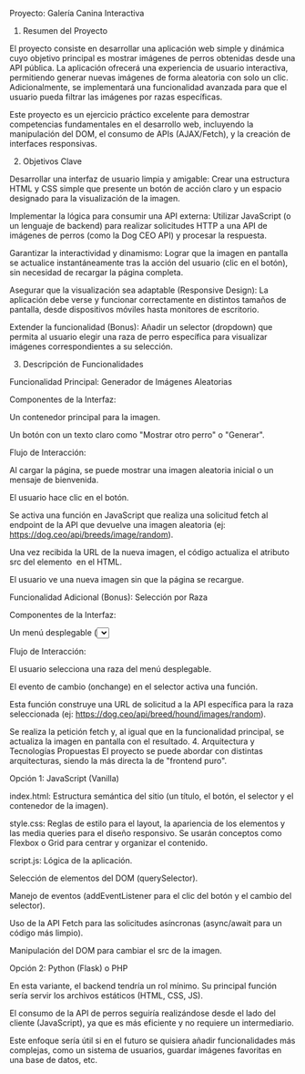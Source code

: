 
Proyecto: Galería Canina Interactiva

1. Resumen del Proyecto
   
El proyecto consiste en desarrollar una aplicación web simple y dinámica cuyo objetivo principal es mostrar imágenes de perros obtenidas desde una API pública. La aplicación ofrecerá una experiencia de usuario interactiva, permitiendo generar nuevas imágenes de forma aleatoria con solo un clic. Adicionalmente, se implementará una funcionalidad avanzada para que el usuario pueda filtrar las imágenes por razas específicas.

Este proyecto es un ejercicio práctico excelente para demostrar competencias fundamentales en el desarrollo web, incluyendo la manipulación del DOM, el consumo de APIs (AJAX/Fetch), y la creación de interfaces responsivas.

2. Objetivos Clave
   
Desarrollar una interfaz de usuario limpia y amigable: Crear una estructura HTML y CSS simple que presente un botón de acción claro y un espacio designado para la visualización de la imagen.

Implementar la lógica para consumir una API externa: Utilizar JavaScript (o un lenguaje de backend) para realizar solicitudes HTTP a una API de imágenes de perros (como la Dog CEO API) y procesar la respuesta.

Garantizar la interactividad y dinamismo: Lograr que la imagen en pantalla se actualice instantáneamente tras la acción del usuario (clic en el botón), sin necesidad de recargar la página completa.

Asegurar que la visualización sea adaptable (Responsive Design): La aplicación debe verse y funcionar correctamente en distintos tamaños de pantalla, desde dispositivos móviles hasta monitores de escritorio.

Extender la funcionalidad (Bonus): Añadir un selector (dropdown) que permita al usuario elegir una raza de perro específica para visualizar imágenes correspondientes a su selección.

3. Descripción de Funcionalidades
   
Funcionalidad Principal: Generador de Imágenes Aleatorias

Componentes de la Interfaz:

Un contenedor principal para la imagen.

Un botón con un texto claro como "Mostrar otro perro" o "Generar".


Flujo de Interacción:


Al cargar la página, se puede mostrar una imagen aleatoria inicial o un mensaje de bienvenida.

El usuario hace clic en el botón.

Se activa una función en JavaScript que realiza una solicitud fetch al endpoint de la API que devuelve una imagen aleatoria (ej: https://dog.ceo/api/breeds/image/random).

Una vez recibida la URL de la nueva imagen, el código actualiza el atributo src del elemento <img> en el HTML.

El usuario ve una nueva imagen sin que la página se recargue.

Funcionalidad Adicional (Bonus): Selección por Raza

Componentes de la Interfaz:

Un menú desplegable (<select>) que listará las diferentes razas de perros disponibles.
Este menú se puede poblar dinámicamente haciendo una llamada inicial a la API para obtener la lista de todas las razas (ej: https://dog.ceo/api/breeds/list/all).

Flujo de Interacción:

El usuario selecciona una raza del menú desplegable.

El evento de cambio (onchange) en el selector activa una función.

Esta función construye una URL de solicitud a la API específica para la raza seleccionada (ej: https://dog.ceo/api/breed/hound/images/random).

Se realiza la petición fetch y, al igual que en la funcionalidad principal, se actualiza la imagen en pantalla con el resultado.
4. Arquitectura y Tecnologías Propuestas
El proyecto se puede abordar con distintas arquitecturas, siendo la más directa la de "frontend puro".

Opción 1: JavaScript (Vanilla)

index.html: Estructura semántica del sitio (un título, el botón, el selector y el contenedor de la imagen).

style.css: Reglas de estilo para el layout, la apariencia de los elementos y las media queries para el diseño responsivo. Se usarán conceptos como Flexbox o Grid para centrar y organizar el contenido.

script.js: Lógica de la aplicación.

Selección de elementos del DOM (querySelector).

Manejo de eventos (addEventListener para el clic del botón y el cambio del selector).

Uso de la API Fetch para las solicitudes asíncronas (async/await para un código más limpio).

Manipulación del DOM para cambiar el src de la imagen.

Opción 2: Python (Flask) o PHP

En esta variante, el backend tendría un rol mínimo. Su principal función sería servir los archivos estáticos (HTML, CSS, JS).

El consumo de la API de perros seguiría realizándose desde el lado del cliente (JavaScript), ya que es más eficiente y no requiere un intermediario.

Este enfoque sería útil si en el futuro se quisiera añadir funcionalidades más complejas, como un sistema de usuarios, guardar imágenes favoritas en una base de datos, etc.
